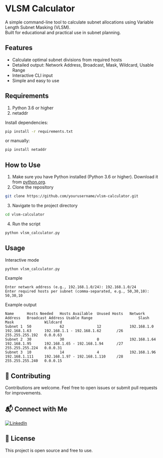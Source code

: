 # VLSM Calculator
A simple command-line tool to calculate subnet allocations using Variable Length Subnet Masking (VLSM).  
Built for educational and practical use in subnet planning.

## Features
- Calculate optimal subnet divisions from required hosts
- Detailed output: Network Address, Broadcast, Mask, Wildcard, Usable Range
- Interactive CLI input
- Simple and easy to use

## Requirements
1. Python 3.6 or higher
2. netaddr

Install dependencies:

```bash
pip install -r requirements.txt
```

or manually:

```bash
pip install netaddr
```

## How to Use
1. Make sure you have Python installed (Python 3.6 or higher). Download it from [python.org](https://www.python.org/downloads/).
2. Clone the repository
```bash
git clone https://github.com/yourusername/vlsm-calculator.git
```
3. Navigate to the project directory
```bash
cd vlsm-calculator
```
4. Run the script
```bash
python vlsm_calculator.py
```

## Usage
Interactive mode
```bash
python vlsm_calculator.py
```

Example
```plaintext
Enter network address (e.g., 192.168.1.0/24): 192.168.1.0/24
Enter required hosts per subnet (comma-separated, e.g., 50,30,10): 50,30,10
```

Example output
```plaintext
Name      Hosts Needed   Hosts Available  Unused Hosts   Network Address   Broadcast Address Usable Range                     Slash  Mask              Wildcard
Subnet 1  50             62               12             192.168.1.0       192.168.1.63      192.168.1.1 - 192.168.1.62       /26    255.255.255.192   0.0.0.63
Subnet 2  30             30               0              192.168.1.64      192.168.1.95      192.168.1.65 - 192.168.1.94      /27    255.255.255.224   0.0.0.31
Subnet 3  10             14               4              192.168.1.96      192.168.1.111     192.168.1.97 - 192.168.1.110     /28    255.255.255.240   0.0.0.15
```

## 🤝 Contributing
Contributions are welcome. Feel free to open issues or submit pull requests for improvements.

## 📬 Connect with Me
[![LinkedIn](https://img.shields.io/badge/LinkedIn-Sultan%20Badra-blue?logo=linkedin&logoColor=white&style=flat-square)](https://www.linkedin.com/in/sultan-badra)

## 📜 License
This project is open source and free to use.